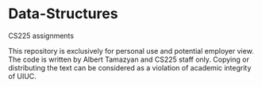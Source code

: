 # Data-Structures
CS225 assignments

This repository is exclusively for personal use and potential employer view.
The code is written by Albert Tamazyan and CS225 staff only.
Copying or distributing the text can be considered as a violation of academic integrity of UIUC.
